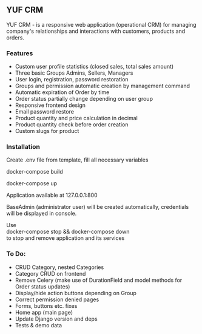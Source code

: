 ## YUF CRM   
YUF CRM - is a responsive web application (operational CRM) for managing company's relationships and interactions with customers, products and orders.

### Features

* Custom user profile statistics (closed sales, total sales amount)
* Three basic Groups Admins, Sellers, Managers
* User login, registration, password restoration
* Groups and permission automatic creation by management command
* Automatic expiration of Order by time
* Order status partially change depending on user group
* Responsive frontend design
* Email password restore
* Product quantity and price calculation in decimal
* Product quantity check before order creation
* Custom slugs for product

### Installation

Create .env file from template, fill all necessary variables<br>

docker-compose build<br> 

docker-compose up<br> 

Application available at 127.0.0.1:800<br>

BaseAdmin (administrator user) will be created automatically, credentials will be displayed in console.<br>

Use<br>
docker-compose stop && docker-compose down<br>
to stop and remove application and its services <br>

### To Do:

- CRUD Category, nested Categories
- Category CRUD on frontend
- Remove Celery (make use of DurationField and model methods for Order status updates) 
- Display/hide action buttons depending on Group
- Correct permission denied pages
- Forms, buttons etc. fixes
- Home app (main page)
- Update Django version and deps
- Tests & demo data